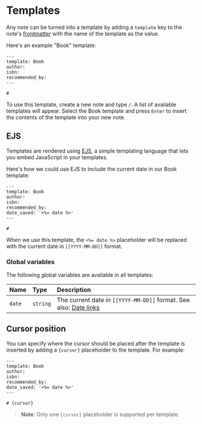 # Templates

Any note can be turned into a template by adding a `template` key to the note's [frontmatter](#metadata) with the name of the template as the value.

Here's an example "Book" template:

```
---
template: Book
author:
isbn:
recommended_by:
---

#
```

To use this template, create a new note and type `/`. A list of available templates will appear. Select the Book template and press `Enter` to insert the contents of the template into your new note.

## EJS

Templates are rendered using [EJS](https://ejs.co/), a simple templating language that lets you embed JavaScript in your templates.

Here's how we could use EJS to include the current date in our Book template:

```
---
template: Book
author:
isbn:
recommended_by:
date_saved: '<%= date %>'
---

#

```

When we use this template, the `<%= date %>` placeholder will be replaced with the current date in `[[YYYY-MM-DD]]` format.

### Global variables

The following global variables are available in all templates:

| Name   | Type     | Description                                                                      |
| :----- | :------- | :------------------------------------------------------------------------------- |
| `date` | `string` | The current date in `[[YYYY-MM-DD]]` format. See also: [Date links](#date-links) |

## Cursor position

You can specify where the cursor should be placed after the template is inserted by adding a `{cursor}` placeholder to the template. For example:

```
---
template: Book
author:
isbn:
recommended_by:
date_saved: '<%= date %>'
---

# {cursor}
```

> **Note**: Only one `{cursor}` placeholder is supported per template.

<br>

<br>
